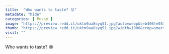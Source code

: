 ```yaml
---
title:  "Who wants to taste? 😝"
metadate: "hide"
categories: [ Pussy ]
image: "https://preview.redd.it/uktm9aa8syq51.jpg?auto=webp&s=b406fe057a7b4e8e9f59864e25f59d365f77970f"
thumb: "https://preview.redd.it/uktm9aa8syq51.jpg?width=1080&crop=smart&auto=webp&s=15110d784dafc4a6be82fc5d7811a511c9b1dd8d"
visit: ""
---
```

Who wants to taste? 😝
